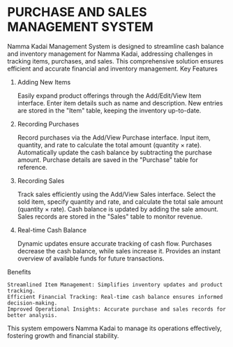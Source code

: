 # PURCHASE AND SALES MANAGEMENT SYSTEM
Namma Kadai Management System is designed to streamline cash balance and inventory management for Namma Kadai, addressing challenges in tracking items, purchases, and sales. This comprehensive solution ensures efficient and accurate financial and inventory management.
Key Features
1. Adding New Items

    Easily expand product offerings through the Add/Edit/View Item interface.
    Enter item details such as name and description.
    New entries are stored in the "Item" table, keeping the inventory up-to-date.

2. Recording Purchases

    Record purchases via the Add/View Purchase interface.
    Input item, quantity, and rate to calculate the total amount (quantity × rate).
    Automatically update the cash balance by subtracting the purchase amount.
    Purchase details are saved in the "Purchase" table for reference.

3. Recording Sales

    Track sales efficiently using the Add/View Sales interface.
    Select the sold item, specify quantity and rate, and calculate the total sale amount (quantity × rate).
    Cash balance is updated by adding the sale amount.
    Sales records are stored in the "Sales" table to monitor revenue.

4. Real-time Cash Balance

    Dynamic updates ensure accurate tracking of cash flow.
    Purchases decrease the cash balance, while sales increase it.
    Provides an instant overview of available funds for future transactions.

Benefits

    Streamlined Item Management: Simplifies inventory updates and product tracking.
    Efficient Financial Tracking: Real-time cash balance ensures informed decision-making.
    Improved Operational Insights: Accurate purchase and sales records for better analysis.

This system empowers Namma Kadai to manage its operations effectively, fostering growth and financial stability.
